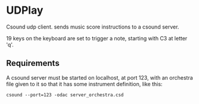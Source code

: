 # UDPlay
Csound udp client. sends music score instructions to a csound server.

19 keys on the keyboard are set to trigger a note, starting with C3 at letter 'q'.

## Requirements
A csound server must be started on localhost, at port 123, with an orchestra file given to it so that it has some instrument definition, like this:

```
csound --port=123 -odac server_orchestra.csd 
```
